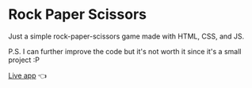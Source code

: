 ﻿# Rock Paper Scissors

Just a simple rock-paper-scissors game made with HTML, CSS, and JS.

P.S. I can further improve the code but it's not worth it since it's a small project :P

[Live app](https://seeido.github.io/etch-a-sketch/) 👈
